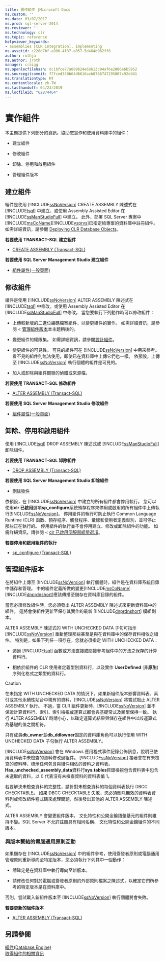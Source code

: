 ```yaml
---
title: 實作組件 |Microsoft Docs
ms.custom: ''
ms.date: 03/07/2017
ms.prod: sql-server-2014
ms.reviewer: ''
ms.technology: clr
ms.topic: reference
helpviewer_keywords:
- assemblies [CLR integration], implementing
ms.assetid: c228d7bf-a906-4f37-a057-5d464d962ff8
author: rothja
ms.author: jroth
manager: craigg
ms.openlocfilehash: dc1bfce77a089b24e68613c94af6e2886e6b5952
ms.sourcegitcommit: f7fced330b64d6616aeb8766747295807c92dd41
ms.translationtype: MT
ms.contentlocale: zh-TW
ms.lasthandoff: 04/23/2019
ms.locfileid: "62874464"
---
```

# <a name="implementing-assemblies"></a>實作組件
  本主題提供下列部分的資訊，協助您實作和使用資料庫中的組件：  
  
-   建立組件  
  
-   修改組件  
  
-   卸除、停用和啟用組件  
  
-   管理組件版本  
  
## <a name="creating-assemblies"></a>建立組件  
 組件是使用 [!INCLUDE[ssNoVersion](../../includes/ssnoversion-md.md)] CREATE ASSEMBLY 陳述式在 [!INCLUDE[tsql](../../includes/tsql-md.md)] 中建立，或使用 Assembly Assisted Editor 在 [!INCLUDE[ssManStudioFull](../../includes/ssmanstudiofull-md.md)] 中建立。 此外，部署 SQL Server 專案中[!INCLUDE[msCoName](../../includes/msconame-md.md)][!INCLUDE[vsprvs](../../includes/vsprvs-md.md)]已指定給專案的資料庫中註冊組件。 如需詳細資訊，請參閱 [Deploying CLR Database Objects](deploying-clr-database-objects.md)。  
  
 **若要使用 TRANSACT-SQL 建立組件**  
  
-   [CREATE ASSEMBLY &#40;Transact-SQL&#41;](/sql/t-sql/statements/create-assembly-transact-sql)  
  
 **若要使用 SQL Server Management Studio 建立組件**  
  
-   [組件屬性&#40;一般頁面&#41;](assemblies-properties.md)  
  
## <a name="modifying-assemblies"></a>修改組件  
 組件是使用 [!INCLUDE[ssNoVersion](../../includes/ssnoversion-md.md)] ALTER ASSEMBLY 陳述式在 [!INCLUDE[tsql](../../includes/tsql-md.md)] 中修改，或使用 Assembly Assisted Editor 在 [!INCLUDE[ssManStudioFull](../../includes/ssmanstudiofull-md.md)] 中修改。 當您要執行下列動作時可以修改組件：  
  
-   上傳較新版的二進位編碼檔案組件，以變更組件的實作。 如需詳細資訊，請參閱 <<c0> [ 管理組件版本](#_managing)本主題稍後的。  
  
-   變更組件的權限集。 如需詳細資訊，請參閱[設計組件](../../relational-databases/clr-integration/assemblies-designing.md)。  
  
-   變更組件的可見性。 可見的組件可在 [!INCLUDE[ssNoVersion](../../includes/ssnoversion-md.md)] 中用來參考。 看不見的組件則無法使用，即使已在資料庫中上傳它們也一樣。 依預設，上傳至 [!INCLUDE[ssNoVersion](../../includes/ssnoversion-md.md)] 執行個體的組件是可見的。  
  
-   加入或卸除與組件關聯的偵錯或來源檔。  
  
 **若要使用 TRANSACT-SQL 修改組件**  
  
-   [ALTER ASSEMBLY &#40;Transact-SQL&#41;](/sql/t-sql/statements/alter-assembly-transact-sql)  
  
 **若要使用 SQL Server Management Studio 修改組件**  
  
-   [組件屬性&#40;一般頁面&#41;](assemblies-properties.md)  
  
## <a name="dropping-disabling-and-enabling-assemblies"></a>卸除、停用和啟用組件  
 使用 [!INCLUDE[tsql](../../includes/tsql-md.md)] DROP ASSEMBLY 陳述式或 [!INCLUDE[ssManStudioFull](../../includes/ssmanstudiofull-md.md)] 卸除組件。  
  
 **若要使用 TRANSACT-SQL 卸除組件**  
  
-   [DROP ASSEMBLY &#40;Transact-SQL&#41;](/sql/t-sql/statements/drop-assembly-transact-sql)  
  
 **若要使用 SQL Server Management Studio 卸除組件**  
  
-   [刪除物件](../../ssms/object/delete-objects.md)  
  
 依預設，在 [!INCLUDE[ssNoVersion](../../includes/ssnoversion-md.md)] 中建立的所有組件都會停用執行。 您可以使用**clr 已啟用**選項**sp_configure**系統預存程序來停用或啟用的所有組件中上傳執行[!INCLUDE[ssNoVersion](../../includes/ssnoversion-md.md)]。 停用組件的執行可防止執行 Common Language Runtime (CLR) 函數、預存程序、觸發程序、彙總和使用者定義型別，並可停止那些正在執行的。 停用組件的執行並不會停用建立、修改或卸除組件的功能。 如需詳細資訊，請參閱 < [clr 已啟用伺服器組態選項](../../database-engine/configure-windows/clr-enabled-server-configuration-option.md)。  
  
 **若要停用和啟用組件的執行**  
  
-   [sp_configure &#40;Transact-SQL&#41;](/sql/relational-databases/system-stored-procedures/sp-configure-transact-sql)  
  
##  <a name="_managing"></a> 管理組件版本  
 在將組件上傳至 [!INCLUDE[ssNoVersion](../../includes/ssnoversion-md.md)] 執行個體時，組件是在資料庫系統目錄中儲存和管理。 中的組件定義所做的變更[!INCLUDE[msCoName](../../includes/msconame-md.md)][!INCLUDE[dnprdnshort](../../includes/dnprdnshort-md.md)]應該傳播至儲存在資料庫目錄的組件。  
  
 當您必須修改組件時，您必須發出 ALTER ASSEMBLY 陳述式來更新資料庫中的組件。 這將會使組件更新至保存其實作的最新 [!INCLUDE[dnprdnshort](../../includes/dnprdnshort-md.md)] 模組副本。  
  
 ALTER ASSEMBLY 陳述式的 WITH UNCHECKED DATA 子句可指示 [!INCLUDE[ssNoVersion](../../includes/ssnoversion-md.md)] 重新整理那些甚至是與在資料庫中的保存資料相依之組件。 特別是，如果下列任一項存在，您就必須指定 WITH UNCHECKED DATA：  
  
-   透過 [!INCLUDE[tsql](../../includes/tsql-md.md)] 函數或方法直接或間接參考組件中的方法之保存的計算資料行。  
  
-   相依於組件的 CLR 使用者定義型別資料行，以及實作 **UserDefined** (非**原生**) 序列化格式之類型的資料行。  
  
> [!CAUTION]  
>  在未指定 WITH UNCHECKED DATA 的情況下，如果新組件版本影響資料表、索引或其他永續性站台中現有的資料，[!INCLUDE[ssNoVersion](../../includes/ssnoversion-md.md)] 將嘗試阻止 ALTER ASSEMBLY 執行。 不過，當 CLR 組件更新時，[!INCLUDE[ssNoVersion](../../includes/ssnoversion-md.md)] 並不保證計算資料行、索引、索引檢視或運算式都會與基礎常式及類型保持一致。 執行 ALTER ASSEMBLY 時請小心，以確定運算式結果與儲存在組件中以該運算式為基礎的值之間相符。  
  
 只有成員**db_owner**並**db_ddlowner**固定的資料庫角色可以執行使用 WITH UNCHECKED DATA 子句執行 ALTER ASSEMBLY。  
  
 [!INCLUDE[ssNoVersion](../../includes/ssnoversion-md.md)] 會在 Windows 應用程式事件記錄公佈訊息，說明已使用資料表中未檢查的資料修改過組件。 [!INCLUDE[ssNoVersion](../../includes/ssnoversion-md.md)] 接著會在有未檢查的資料時，標示任何包含與組件相依的資料之資料表。 **Has_unchecked_assembly_data**資料行**sys.tables**目錄檢視包含資料表中包含未選取的資料，以 0 代表沒有未檢查資料的資料表值 1。  
  
 若要解決未檢查資料的完整性，請針對未檢查資料的每個資料表執行 DBCC CHECKTABLE。 如果 DBCC CHECKTABLE 失敗，您必須刪除無效的資料表資料列或修改組件程式碼來處理問題，然後發出其他的 ALTER ASSEMBLY 陳述式。  
  
 ALTER ASSEMBLY 會變更組件版本。 文化特性和公開金鑰語彙基元的組件則維持不變。SQL Server 不允許註冊具有相同名稱、 文化特性和公開金鑰組件的不同版本。  
  
### <a name="interactions-with-computer-wide-policy-for-version-binding"></a>與版本繫結的電腦通用原則互動  
 如果儲存在 [!INCLUDE[ssNoVersion](../../includes/ssnoversion-md.md)] 中的組件參考，使用簽發者原則或電腦通用管理原則重新導向至特定版本，您必須執行下列其中一個動作：  
  
-   請確定是在資料庫中執行導向至新版本。  
  
-   請修改任何對於電腦或簽發者原則的外部原則檔案之陳述式，以確定它們所參考的特定版本是在資料庫中。  
  
 否則，嘗試載入新組件版本至 [!INCLUDE[ssNoVersion](../../includes/ssnoversion-md.md)] 執行個體將會失敗。  
  
 **若要更新的組件版本**  
  
-   [ALTER ASSEMBLY &#40;Transact-SQL&#41;](/sql/t-sql/statements/alter-assembly-transact-sql)  
  
## <a name="see-also"></a>另請參閱  
 [組件&#40;Database Engine&#41;](../../relational-databases/clr-integration/assemblies-database-engine.md)   
 [取得組件的相關資訊](../../relational-databases/clr-integration/assemblies-getting-information.md)  
  
  
